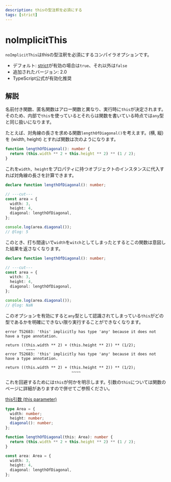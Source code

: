 ```yaml
---
description: thisの型注釈を必須にする
tags: [strict]
---
```


# noImplicitThis

`noImplicitThis`はthisの型注釈を必須にするコンパイラオプションです。

- デフォルト: [strict](./strict.md)が有効の場合は`true`、それ以外は`false`
- 追加されたバージョン: 2.0
- TypeScript公式が有効化推奨

## 解説

名前付き関数、匿名関数はアロー関数と異なり、実行時に`this`が決定されます。そのため、内部で`this`を使っているとそれらは関数を書いている時点では`any`型と同じ扱いになります。

たとえば、対角線の長さを求める関数`lengthOfDiagonal()`を考えます。(横, 縦)を (width, height) とすれば関数は次のようになります。

```typescript
function lengthOfDiagonal(): number {
  return (this.width ** 2 + this.height ** 2) ** (1 / 2);
}
```

これを`width, height`をプロパティに持つオブジェクトのインスタンスに代入すれば対角線の長さを計算できます。

```typescript twoslash
declare function lengthOfDiagonal(): number;

// ---cut---
const area = {
  width: 3,
  height: 4,
  diagonal: lengthOfDiagonal,
};

console.log(area.diagonal());
// @log: 5
```

このとき、打ち間違いで`width`を`witch`としてしまったとするとこの関数は意図した結果を返さなくなります。

```typescript twoslash
declare function lengthOfDiagonal(): number;

// ---cut---
const area = {
  witch: 3,
  height: 4,
  diagonal: lengthOfDiagonal,
};

console.log(area.diagonal());
// @log: NaN
```

このオプションを有効にすると`any`型として認識されてしまっている`this`がどの型であるかを明確にできない限り実行することができなくなります。

```text
error TS2683: 'this' implicitly has type 'any' because it does not have a type annotation.

return ((this.width ** 2) + (this.height ** 2)) ** (1/2);
         ~~~~
error TS2683: 'this' implicitly has type 'any' because it does not have a type annotation.

return ((this.width ** 2) + (this.height ** 2)) ** (1/2);
                             ~~~~
```

これを回避するためには`this`が何かを明示します。引数の`this`については関数のページに詳細がありますので併せてご参照ください。

[this引数 (this parameter)](../functions/this-parameters.md)

```typescript
type Area = {
  width: number;
  height: number;
  diagonal(): number;
};

function lengthOfDiagonal(this: Area): number {
  return (this.width ** 2 + this.height ** 2) ** (1 / 2);
}

const area: Area = {
  width: 3,
  height: 4,
  diagonal: lengthOfDiagonal,
};
```
